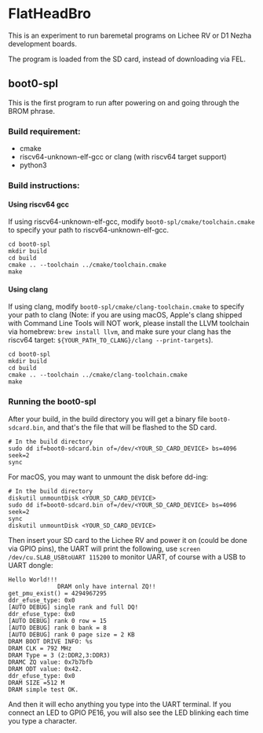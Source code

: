 # FlatHeadBro

This is an experiment to run baremetal programs on Lichee RV or D1 Nezha development boards. 

The program is loaded from the SD card, instead of downloading via FEL. 

## boot0-spl 

This is the first program to run after powering on and going through the BROM phrase. 

### Build requirement: 

- cmake 
- riscv64-unknown-elf-gcc or clang (with riscv64 target support) 
- python3 

### Build instructions: 

#### Using riscv64 gcc 

If using riscv64-unknown-elf-gcc, modify `boot0-spl/cmake/toolchain.cmake` to specify your path to riscv64-unknown-elf-gcc. 
```
cd boot0-spl 
mkdir build 
cd build 
cmake .. --toolchain ../cmake/toolchain.cmake
make 
```
#### Using clang 
If using clang, modify `boot0-spl/cmake/clang-toolchain.cmake` to specify your path to clang (Note: if you are using macOS, Apple's clang shipped with Command Line Tools will NOT work, please install the LLVM toolchain via homebrew: `brew install llvm`, and make sure your clang has the riscv64 target: `${YOUR_PATH_TO_CLANG}/clang --print-targets`). 
```
cd boot0-spl 
mkdir build 
cd build 
cmake .. --toolchain ../cmake/clang-toolchain.cmake
make 
```

### Running the boot0-spl 

After your build, in the build directory you will get a binary file `boot0-sdcard.bin`, and that's the file that will be flashed to the SD card. 

```
# In the build directory 
sudo dd if=boot0-sdcard.bin of=/dev/<YOUR_SD_CARD_DEVICE> bs=4096 seek=2
sync 
```

For macOS, you may want to unmount the disk before dd-ing: 
```
# In the build directory 
diskutil unmountDisk <YOUR_SD_CARD_DEVICE> 
sudo dd if=boot0-sdcard.bin of=/dev/<YOUR_SD_CARD_DEVICE> bs=4096 seek=2
sync 
diskutil unmountDisk <YOUR_SD_CARD_DEVICE> 
``` 

Then insert your SD card to the Lichee RV and power it on (could be done via GPIO pins), the UART will print the following, use `screen /dev/cu.SLAB_USBtoUART 115200` to monitor UART, of course with a USB to UART dongle: 
```
Hello World!!!
              DRAM only have internal ZQ!!
get_pmu_exist() = 4294967295
ddr_efuse_type: 0x0
[AUTO DEBUG] single rank and full DQ!
ddr_efuse_type: 0x0
[AUTO DEBUG] rank 0 row = 15 
[AUTO DEBUG] rank 0 bank = 8 
[AUTO DEBUG] rank 0 page size = 2 KB 
DRAM BOOT DRIVE INFO: %s
DRAM CLK = 792 MHz
DRAM Type = 3 (2:DDR2,3:DDR3)
DRAMC ZQ value: 0x7b7bfb
DRAM ODT value: 0x42.
ddr_efuse_type: 0x0
DRAM SIZE =512 M
DRAM simple test OK.

```

And then it will echo anything you type into the UART terminal. 
If you connect an LED to GPIO PE16, you will also see the LED blinking each time you type a character. 




















